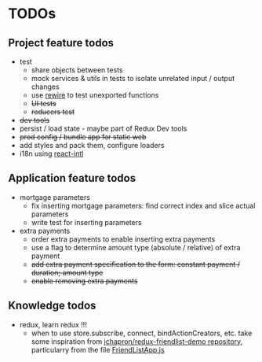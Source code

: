 # TODOs

## Project feature todos

* test
  * share objects between tests
  * mock services & utils in tests to isolate unrelated input / output changes
  * use [rewire](https://github.com/jhnns/rewire) to test unexported functions
  * ~~UI tests~~
  * ~~reducers test~~
* ~~dev tools~~
* persist / load state - maybe part of Redux Dev tools
* ~~prod config / bundle app for static web~~
* add styles and pack them, configure loaders
* i18n using [react-intl](https://github.com/yahoo/react-intl)


## Application feature todos
* mortgage parameters
  * fix inserting mortgage parameters: find correct index and slice actual parameters
  * write test for inserting parameters
* extra payments
  * order extra payments to enable inserting extra payments
  * use a flag to determine amount type (absolute / relative) of extra payment
  * ~~add extra payment specification to the form: constant payment / duration; amount type~~
  * ~~enable removing extra payments~~

## Knowledge todos

* redux, learn redux !!!
    * when to use store.subscribe, connect, bindActionCreators, etc. take some inspiration from [jchapron/redux-friendlist-demo repository](https://github.com/jchapron/redux-friendlist-demo), particularry from the file     [FriendListApp.js](https://github.com/jchapron/redux-friendlist-demo/blob/master/src/containers/FriendListApp.js)
